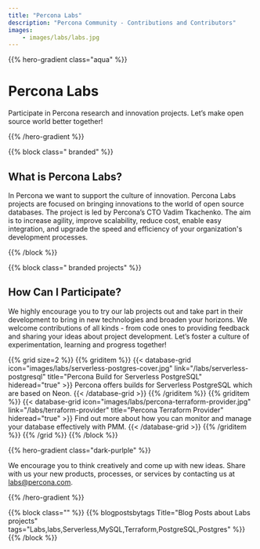 ```yaml
---
title: "Percona Labs"
description: "Percona Community - Contributions and Contributors"
images:
    - images/labs/labs.jpg
---
```


{{% hero-gradient class="aqua" %}}

# Percona Labs

Participate in Percona research and innovation projects. Let’s make open source world better together!

{{% /hero-gradient %}}

{{% block class=" branded" %}}

## What is Percona Labs?

In Percona we want to support the culture of innovation. Percona Labs projects are focused on bringing innovations to the world of open source databases. The project is led by Percona’s CTO Vadim Tkachenko. The aim is to increase agility, improve scalability, reduce cost, enable easy integration, and upgrade the speed and efficiency of your organization's development processes. 

{{% /block %}}

{{% block class=" branded projects" %}}
  
##  How Can I Participate?

We highly encourage you to try our lab projects out and take part in their development to bring in new technologies and broaden your horizons. We welcome contributions of all kinds - from code ones to providing feedback and sharing your ideas about project development. Let’s foster a culture of experimentation, learning and progress together! 

{{% grid size=2 %}}
{{% griditem %}}
{{< database-grid icon="images/labs/serverless-postgres-cover.jpg" link="/labs/serverless-postgresql" title="Percona Build for Serverless PostgreSQL" hideread="true" >}}
Percona offers builds for Serverless PostgreSQL which are based on Neon.
{{< /database-grid >}}
{{% /griditem %}}
{{% griditem %}}
{{< database-grid icon="images/labs/percona-terraform-provider.jpg" link="/labs/terraform-provider" title="Percona Terraform Provider"  hideread="true" >}}
Find out more about how you can monitor and manage your database effectively with PMM.
{{< /database-grid >}}
{{% /griditem %}}
{{% /grid %}}
{{% /block %}}

{{% hero-gradient class="dark-purlple" %}}

We encourage you to think creatively and come up with new ideas. Share with us your new products, processes, or services by contacting us at labs@percona.com.

{{% /hero-gradient %}}

{{% block class="" %}}
{{% blogpostsbytags Title="Blog Posts about Labs projects" tags="Labs,labs,Serverless,MySQL,Terraform,PostgreSQL,Postgres" %}}
{{% /block %}}